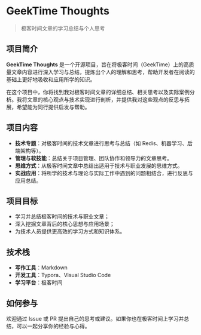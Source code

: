 # GeekTime Thoughts
> 极客时间文章的学习总结与个人思考

## 项目简介
**GeekTime Thoughts** 是一个开源项目，旨在将极客时间（GeekTime）上的高质量文章内容进行深入学习与总结，提炼出个人的理解和思考，帮助开发者在阅读的基础上更好地吸收和应用所学的知识。

在这个项目中，你将找到我对极客时间文章的详细总结、相关思考以及实际案例分析。我将文章的核心观点与技术实现进行剖析，并提供我对这些观点的反思与拓展，希望能为同行提供启发与帮助。

## 项目内容
- **技术专题**：对极客时间的技术文章进行思考与总结（如 Redis、机器学习、后端架构等）。
- **管理与软技能**：总结关于项目管理、团队协作和领导力的文章思考。
- **思维方式**：从极客时间文章中总结出适用于技术与职业发展的思维方式。
- **实战应用**：将所学的技术与理论与实际工作中遇到的问题相结合，进行反思与应用总结。

## 项目目标
- 学习并总结极客时间的技术与职业文章；
- 深入挖掘文章背后的核心思想与应用场景；
- 为技术人员提供更高效的学习方式和知识体系。

## 技术栈
- **写作工具**：Markdown
- **开发工具**：Typora、Visual Studio Code
- **学习平台**：极客时间

## 如何参与
欢迎通过 Issue 或 PR 提出自己的思考或建议。如果你也在极客时间上学习并总结，可以一起分享你的经验与心得。
